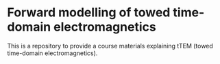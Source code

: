 # Forward modelling of towed time-domain electromagnetics

This is a repository to provide a course materials explaining tTEM (towed time-domain electromagnetics). 
